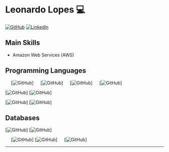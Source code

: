 # Leonardo Lopes 💻

[![GitHub](https://img.shields.io/badge/GitHub-181717?style=for-the-badge&logo=github&logoColor=FFFFFF)](https://github.com/lpees/)
[![LinkedIn](https://img.shields.io/badge/LinkedIn-0077B5?style=for-the-badge&logo=linkedin&logoColor=FFFFFF)](https://www.linkedin.com/in/leonardo-lopes-nascimento/)



## Main Skills

- Amazon Web Services (AWS)

## Programming Languages

&emsp; [![GitHub](https://img.shields.io/badge/Java-007396?style=flat&logo=java&logoColor=FFFFFF)]
&emsp; [![GitHub](https://img.shields.io/badge/Kotlin-7F52FF?style=flat&logo=kotlin&logoColor=FFFFFF)]
&emsp; [![GitHub](https://img.shields.io/badge/Node.js-339933?style=flat&logo=nodedotjs&logoColor=FFFFFF)]
&emsp; [![GitHub](https://img.shields.io/badge/JavaScript-F7DF1E?style=flat&logo=javascript&logoColor=000000)]

[![GitHub](https://img.shields.io/badge/React-61DAFB?style=flat&logo=react&logoColor=000000)]
[![GitHub](https://img.shields.io/badge/Angular-DD0031?style=flat&logo=angular&logoColor=FFFFFF)]


[![GitHub](https://img.shields.io/badge/HTML5-E34F26?style=flat&logo=html5&logoColor=FFFFFF)]
[![GitHub](https://img.shields.io/badge/CSS3-1572B6?style=flat&logo=css3&logoColor=FFFFFF)]


## Databases

[![GitHub](https://img.shields.io/badge/PostgreSQL-4169E1?style=flat&logo=postgresql&logoColor=FFFFFF)]
[![GitHub](https://img.shields.io/badge/MySQL-4479A1?style=flat&logo=mysql&logoColor=FFFFFF)]

&emsp; [![GitHub](https://img.shields.io/badge/Amazon_DynamoDB-4053D6?style=flat&logo=amazondynamodb&logoColor=FFFFFF)]
[![GitHub](https://img.shields.io/badge/MongoDB-47A248?style=flat&logo=mongodb&logoColor=FFFFFF)]
&emsp; [![GitHub](https://img.shields.io/badge/GraphQL-E10098?style=flat&logo=graphql&logoColor=FFFFFF)]

---



